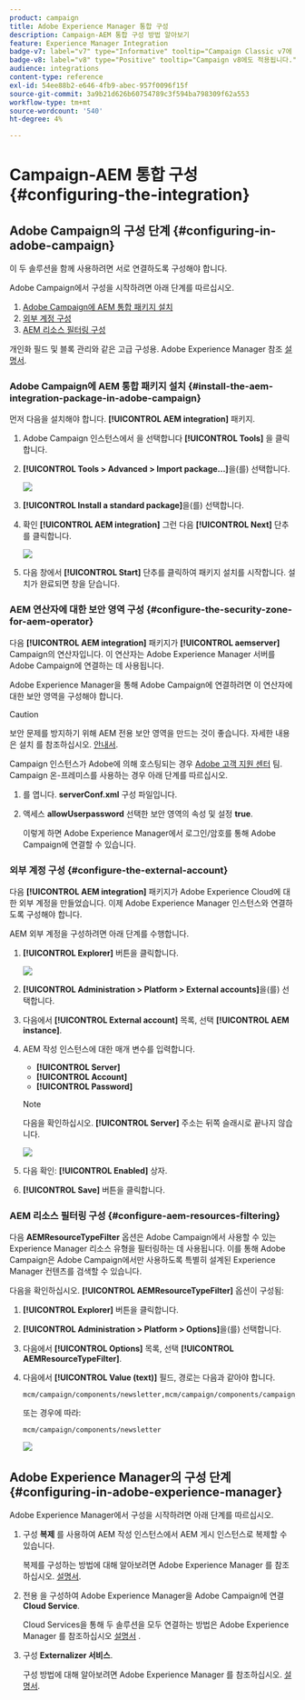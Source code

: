 ```yaml
---
product: campaign
title: Adobe Experience Manager 통합 구성
description: Campaign-AEM 통합 구성 방법 알아보기
feature: Experience Manager Integration
badge-v7: label="v7" type="Informative" tooltip="Campaign Classic v7에 적용"
badge-v8: label="v8" type="Positive" tooltip="Campaign v8에도 적용됩니다."
audience: integrations
content-type: reference
exl-id: 54ee88b2-e646-4fb9-abec-957f0096f15f
source-git-commit: 3a9b21d626b60754789c3f594ba798309f62a553
workflow-type: tm+mt
source-wordcount: '540'
ht-degree: 4%

---
```


# Campaign-AEM 통합 구성{#configuring-the-integration}



## Adobe Campaign의 구성 단계 {#configuring-in-adobe-campaign}

이 두 솔루션을 함께 사용하려면 서로 연결하도록 구성해야 합니다.

Adobe Campaign에서 구성을 시작하려면 아래 단계를 따르십시오.

1. [Adobe Campaign에 AEM 통합 패키지 설치](#install-the-aem-integration-package-in-adobe-campaign)
1. [외부 계정 구성](#configure-the-external-account)
1. [AEM 리소스 필터링 구성](#configure-aem-resources-filtering)

개인화 필드 및 블록 관리와 같은 고급 구성용. Adobe Experience Manager 참조 [설명서](https://helpx.adobe.com/experience-manager/6-5/sites/administering/using/campaignonpremise.html).

### Adobe Campaign에 AEM 통합 패키지 설치 {#install-the-aem-integration-package-in-adobe-campaign}

먼저 다음을 설치해야 합니다. **[!UICONTROL AEM integration]** 패키지.

1. Adobe Campaign 인스턴스에서 을 선택합니다 **[!UICONTROL Tools]** 을 클릭합니다.
1. **[!UICONTROL Tools > Advanced > Import package...]**&#x200B;을(를) 선택합니다.

   ![](assets/aem_config_1.png)

1. **[!UICONTROL Install a standard package]**&#x200B;을(를) 선택합니다.
1. 확인 **[!UICONTROL AEM integration]** 그런 다음 **[!UICONTROL Next]** 단추를 클릭합니다.

   ![](assets/aem_config_2.png)

1. 다음 창에서 **[!UICONTROL Start]** 단추를 클릭하여 패키지 설치를 시작합니다. 설치가 완료되면 창을 닫습니다.

### AEM 연산자에 대한 보안 영역 구성 {#configure-the-security-zone-for-aem-operator}

다음 **[!UICONTROL AEM integration]** 패키지가 **[!UICONTROL aemserver]** Campaign의 연산자입니다. 이 연산자는 Adobe Experience Manager 서버를 Adobe Campaign에 연결하는 데 사용됩니다.

Adobe Experience Manager을 통해 Adobe Campaign에 연결하려면 이 연산자에 대한 보안 영역을 구성해야 합니다.

>[!CAUTION]
>
>보안 문제를 방지하기 위해 AEM 전용 보안 영역을 만드는 것이 좋습니다. 자세한 내용은 설치 를 참조하십시오. [안내서](../../installation/using/security-zones.md).

Campaign 인스턴스가 Adobe에 의해 호스팅되는 경우 [Adobe 고객 지원 센터](https://helpx.adobe.com/kr/enterprise/admin-guide.html/enterprise/using/support-for-experience-cloud.ug.html) 팀. Campaign 온-프레미스를 사용하는 경우 아래 단계를 따르십시오.

1. 를 엽니다. **serverConf.xml** 구성 파일입니다.
1. 액세스 **allowUserpassword** 선택한 보안 영역의 속성 및 설정 **true**.

   이렇게 하면 Adobe Experience Manager에서 로그인/암호를 통해 Adobe Campaign에 연결할 수 있습니다.

### 외부 계정 구성 {#configure-the-external-account}

다음 **[!UICONTROL AEM integration]** 패키지가 Adobe Experience Cloud에 대한 외부 계정을 만들었습니다. 이제 Adobe Experience Manager 인스턴스와 연결하도록 구성해야 합니다.

AEM 외부 계정을 구성하려면 아래 단계를 수행합니다.

1. **[!UICONTROL Explorer]** 버튼을 클릭합니다.

   ![](assets/aem_config_3.png)

1. **[!UICONTROL Administration > Platform > External accounts]**&#x200B;을(를) 선택합니다.
1. 다음에서 **[!UICONTROL External account]** 목록, 선택 **[!UICONTROL AEM instance]**.
1. AEM 작성 인스턴스에 대한 매개 변수를 입력합니다.

   * **[!UICONTROL Server]**
   * **[!UICONTROL Account]**
   * **[!UICONTROL Password]**

   >[!NOTE]
   >
   >다음을 확인하십시오. **[!UICONTROL Server]** 주소는 뒤쪽 슬래시로 끝나지 않습니다.

   ![](assets/aem_config_4.png)

1. 다음 확인: **[!UICONTROL Enabled]** 상자.
1. **[!UICONTROL Save]** 버튼을 클릭합니다.

### AEM 리소스 필터링 구성 {#configure-aem-resources-filtering}

다음 **AEMResourceTypeFilter** 옵션은 Adobe Campaign에서 사용할 수 있는 Experience Manager 리소스 유형을 필터링하는 데 사용됩니다. 이를 통해 Adobe Campaign은 Adobe Campaign에서만 사용하도록 특별히 설계된 Experience Manager 컨텐츠를 검색할 수 있습니다.

다음을 확인하십시오. **[!UICONTROL AEMResourceTypeFilter]** 옵션이 구성됨:

1. **[!UICONTROL Explorer]** 버튼을 클릭합니다.
1. **[!UICONTROL Administration > Platform > Options]**&#x200B;을(를) 선택합니다.
1. 다음에서 **[!UICONTROL Options]** 목록, 선택 **[!UICONTROL AEMResourceTypeFilter]**.
1. 다음에서 **[!UICONTROL Value (text)]** 필드, 경로는 다음과 같아야 합니다.

   ```
   mcm/campaign/components/newsletter,mcm/campaign/components/campaign_newsletterpage,mcm/neolane/components/newsletter
   ```

   또는 경우에 따라:

   ```
   mcm/campaign/components/newsletter
   ```

   ![](assets/aem_config_5.png)

## Adobe Experience Manager의 구성 단계 {#configuring-in-adobe-experience-manager}

Adobe Experience Manager에서 구성을 시작하려면 아래 단계를 따르십시오.

1. 구성 **복제** 를 사용하여 AEM 작성 인스턴스에서 AEM 게시 인스턴스로 복제할 수 있습니다.

   복제를 구성하는 방법에 대해 알아보려면 Adobe Experience Manager 를 참조하십시오. [설명서](https://helpx.adobe.com/experience-manager/6-5/sites/deploying/using/replication.html).

1. 전용 을 구성하여 Adobe Experience Manager을 Adobe Campaign에 연결 **Cloud Service**.

   Cloud Services을 통해 두 솔루션을 모두 연결하는 방법은 Adobe Experience Manager 를 참조하십시오 [설명서](https://helpx.adobe.com/experience-manager/6-5/sites/administering/using/campaignonpremise.html#ConfiguringAdobeExperienceManager) .

1. 구성 **Externalizer 서비스**.

   구성 방법에 대해 알아보려면 Adobe Experience Manager 를 참조하십시오. [설명서](https://helpx.adobe.com/experience-manager/6-5/sites/developing/using/externalizer.html).
